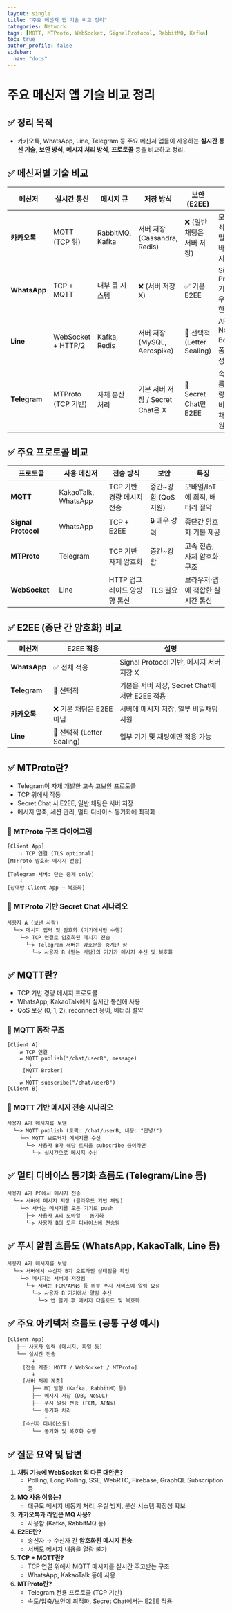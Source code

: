 ```yaml
---
layout: single
title: "주요 메신저 앱 기술 비교 정리"
categories: Network
tags: [MQTT, MTProto, WebSocket, SignalProtocol, RabbitMQ, Kafka]
toc: true
author_profile: false
sidebar:
  nav: "docs"
---
```


# 주요 메신저 앱 기술 비교 정리

## ✅ 정리 목적

- 카카오톡, WhatsApp, Line, Telegram 등 주요 메신저 앱들이 사용하는 **실시간 통신 기술**, **보안 방식**, **메시지 처리 방식**, **프로토콜** 등을 비교하고 정리.

## ✅ 메신저별 기술 비교

| 메신저       | 실시간 통신        | 메시지 큐       | 저장 방식                        | 보안(E2EE)                 | 특징                                     |
| ------------ | ------------------ | --------------- | -------------------------------- | -------------------------- | ---------------------------------------- |
| **카카오톡** | MQTT (TCP 위)      | RabbitMQ, Kafka | 서버 저장 (Cassandra, Redis)     | ❌ (일반 채팅은 서버 저장) | 모바일 최적화, 멀티 디바이스 지원        |
| **WhatsApp** | TCP + MQTT         | 내부 큐 시스템  | ❌ (서버 저장 X)                 | ✅ 기본 E2EE               | Signal Protocol 기반, 매우 강력한 보안   |
| **Line**     | WebSocket + HTTP/2 | Kafka, Redis    | 서버 저장 (MySQL, Aerospike)     | 🔄 선택적 (Letter Sealing) | API, Notify, Bot 플랫폼 확장성 우수      |
| **Telegram** | MTProto (TCP 기반) | 자체 분산 처리  | 기본 서버 저장 / Secret Chat은 X | 🔄 Secret Chat만 E2EE      | 속도 빠름, 대용량 전송, 비공개 채널 지원 |

## ✅ 주요 프로토콜 비교

| 프로토콜            | 사용 메신저         | 전송 방식                   | 보안                 | 특징                             |
| ------------------- | ------------------- | --------------------------- | -------------------- | -------------------------------- |
| **MQTT**            | KakaoTalk, WhatsApp | TCP 기반 경량 메시지 전송   | 중간~강함 (QoS 지원) | 모바일/IoT에 최적, 배터리 절약   |
| **Signal Protocol** | WhatsApp            | TCP + E2EE                  | 🔒 매우 강력         | 종단간 암호화 기본 제공          |
| **MTProto**         | Telegram            | TCP 기반 자체 암호화        | 중간~강함            | 고속 전송, 자체 암호화 구조      |
| **WebSocket**       | Line                | HTTP 업그레이드 양방향 통신 | TLS 필요             | 브라우저·앱에 적합한 실시간 통신 |

## ✅ E2EE (종단 간 암호화) 비교

| 메신저       | E2EE 적용                  | 설명                                          |
| ------------ | -------------------------- | --------------------------------------------- |
| **WhatsApp** | ✅ 전체 적용               | Signal Protocol 기반, 메시지 서버 저장 X      |
| **Telegram** | 🔄 선택적                  | 기본은 서버 저장, Secret Chat에서만 E2EE 적용 |
| **카카오톡** | ❌ 기본 채팅은 E2EE 아님   | 서버에 메시지 저장, 일부 비밀채팅 지원        |
| **Line**     | 🔄 선택적 (Letter Sealing) | 일부 기기 및 채팅에만 적용 가능               |

## ✅ MTProto란?

- Telegram이 자체 개발한 고속 고보안 프로토콜
- TCP 위에서 작동
- Secret Chat 시 E2EE, 일반 채팅은 서버 저장
- 메시지 압축, 세션 관리, 멀티 디바이스 동기화에 최적화

### 🔽 MTProto 구조 다이어그램

```
[Client App]
    ↓ TCP 연결 (TLS optional)
[MTProto 암호화 메시지 전송]
    ↓
[Telegram 서버: 단순 중계 only]
    ↓
[상대방 Client App → 복호화]
```

### 🔽 MTProto 기반 Secret Chat 시나리오

```
사용자 A (보낸 사람)
  └─> 메시지 입력 및 암호화 (기기에서만 수행)
    └─> TCP 연결로 암호화된 메시지 전송
      └─> Telegram 서버는 암호문을 중계만 함
        └─> 사용자 B (받는 사람)의 기기가 메시지 수신 및 복호화
```

## ✅ MQTT란?

- TCP 기반 경량 메시지 프로토콜
- WhatsApp, KakaoTalk에서 실시간 통신에 사용
- QoS 보장 (0, 1, 2), reconnect 용이, 배터리 절약

### 🔽 MQTT 동작 구조

```
[Client A]
    ⇄ TCP 연결
    ⇄ MQTT publish("/chat/userB", message)
       ↓
     [MQTT Broker]
       ↓
    ⇄ MQTT subscribe("/chat/userB")
[Client B]
```

### 🔽 MQTT 기반 메시지 전송 시나리오

```
사용자 A가 메시지를 보냄
  └─> MQTT publish (토픽: /chat/userB, 내용: "안녕!")
    └─> MQTT 브로커가 메시지를 수신
      └─> 사용자 B가 해당 토픽을 subscribe 중이라면
        └─> 실시간으로 메시지 수신
```

## ✅ 멀티 디바이스 동기화 흐름도 (Telegram/Line 등)

```
사용자 A가 PC에서 메시지 전송
  └─> 서버에 메시지 저장 (클라우드 기반 채팅)
    └─> 서버는 메시지를 모든 기기로 push
      ├─> 사용자 A의 모바일 → 동기화
      └─> 사용자 B의 모든 디바이스에 전송됨
```

## ✅ 푸시 알림 흐름도 (WhatsApp, KakaoTalk, Line 등)

```
사용자 A가 메시지를 보냄
  └─> 서버에서 수신자 B가 오프라인 상태임을 확인
    └─> 메시지는 서버에 저장됨
      └─> 서버는 FCM/APNs 등 외부 푸시 서비스에 알림 요청
        └─> 사용자 B 기기에서 알림 수신
          └─> 앱 열기 후 메시지 다운로드 및 복호화
```

## ✅ 주요 아키텍처 흐름도 (공통 구성 예시)

```
[Client App]
   ├── 사용자 입력 (메시지, 파일 등)
   └── 실시간 전송
        ↓
     [전송 계층: MQTT / WebSocket / MTProto]
        ↓
     [서버 처리 계층]
        ├── MQ 발행 (Kafka, RabbitMQ 등)
        ├── 메시지 저장 (DB, NoSQL)
        ├── 푸시 알림 전송 (FCM, APNs)
        └── 동기화 처리
            ↓
     [수신자 디바이스들]
        └── 동기화 및 복호화 수행
```

## ✅ 질문 요약 및 답변

1. **채팅 기능에 WebSocket 외 다른 대안은?**
   - Polling, Long Polling, SSE, WebRTC, Firebase, GraphQL Subscription 등
2. **MQ 사용 이유는?**
   - 대규모 메시지 비동기 처리, 유실 방지, 분산 시스템 확장성 확보
3. **카카오톡과 라인은 MQ 사용?**
   - 사용함 (Kafka, RabbitMQ 등)
4. **E2EE란?**
   - 송신자 → 수신자 간 **암호화된 메시지 전송**
   - 서버도 메시지 내용을 열람 불가
5. **TCP + MQTT란?**
   - TCP 연결 위에서 MQTT 메시지를 실시간 주고받는 구조
   - WhatsApp, KakaoTalk 등에 사용
6. **MTProto란?**
   - Telegram 전용 프로토콜 (TCP 기반)
   - 속도/압축/보안에 최적화, Secret Chat에서는 E2EE 적용
